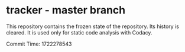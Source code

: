 # tracker - master branch

This repository contains the frozen state of the repository.
Its history is cleared. It is used only for static code
analysis with Codacy.

Commit Time: 1722278543